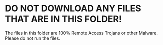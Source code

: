 # DO NOT DOWNLOAD ANY FILES THAT ARE IN THIS FOLDER!

The files in this folder are 100% Remote Access Trojans or other Malware. Please do not run the files.